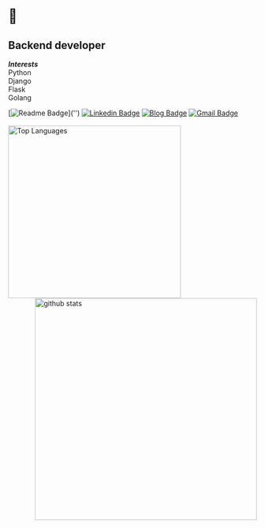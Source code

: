 
# 🍟

## Backend developer

_**Interests**_<br>
Python<br>
Django<br>
Flask<br>
Golang<br>


[![Readme Badge](http://img.shields.io/badge/-Resume-black?style=flat-square&logo=Github&link='')]('') 
[![Linkedin Badge](https://img.shields.io/badge/-LinkedIn-blue?style=flat-square&logo=Linkedin&logoColor=white&link=https://www.linkedin.com/in/%EC%A7%80%EC%84%A0-%EC%B5%9C-5a8666a6/)](https://www.linkedin.com/in/%EC%A7%80%EC%84%A0-%EC%B5%9C-5a8666a6/)
[![Blog Badge](https://img.shields.io/badge/-Blog-1877f2?style=flat-square&logo=Bloglovin&logoColor=white&link=https://velog.io/@wltjs10645)](https://velog.io/@wltjs10645) 
[![Gmail Badge](https://img.shields.io/badge/-Gmail-d14836?style=flat-square&logo=Gmail&logoColor=white&link=mailto:jisunn0130@gmail.com)](mailto:jisunn0130@gmail.com)
<br>
<br>
<img align="left" width=350 alt="Top Languages" src="https://github-readme-stats.vercel.app/api/top-langs/?username=jisun-choi&layout=compact">
<img align="right" width=450 alt="github stats" src="https://github-readme-stats.vercel.app/api?username=jisun-choi&show_icons=true">
